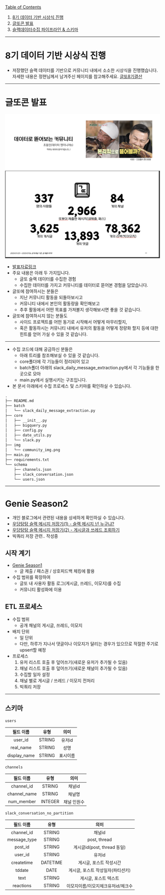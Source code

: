 [Table of Contents](#toc)
1. [8기 데이터 기반 시상식 진행](#1-8기-데이터-기반-시상식-진행)
2. [글또콘 발표](#2-글또콘-발표)
3. [슬랙데이터수집 파이프라인 & 스키마](#-Genie-Season2)
----
# 8기 데이터 기반 시상식 진행
* 저장했던 슬랙 데이터를 기반으로 커뮤니티 내에서 소소한 시상식을 진행했습니다. 자세한 내용은 정현님께서 남겨주신 페이지를 참고해주세요. [글또8기결산](https://lunadata.oopy.io/3141280d-3e04-40e8-8f32-833488fe70b2)
----------
# 글또콘 발표
![글또콘 발표](./img/community_img.png)
![글또콘 발표](./img/geultto_summary.png)
* [발표자료링크](https://drive.google.com/file/d/1Uj7lmV9s28Lf6bZ2xzknMro_rx2NUeCL/view?usp=sharing)
* 주요 내용은 아래 두 가지입니다.
    * 글또 슬랙 데이터를 수집한 경험
    * 수집한 데이터를 가지고 커뮤니티를 데이터로 뜯어본 경험을 담았습니다.
* 글또에 참여하시는 분들은
    * 지난 커뮤니티 활동을 되돌아보시고
    * 커뮤니티 내에서 본인의 활동량을 확인해보고
    * 추후 활동에서 어떤 목표를 가져볼지 생각해보시면 좋을 것 같습니다.
* 글또에 참여하시지 않는 분들도
    * 사이드 프로젝트를 어떤 동기로 시작해서 어떻게 마무리할지,
    * 혹은 활동하시는 커뮤니티 내에서 유저의 활동을 어떻게 정량화 할지 등에 대한 힌트를 얻어 가실 수 있을 것 같습니다.
---
* 수집 코드에 대해 궁금하신 분들은
    * 아래 트리를 참조해보실 수 있을 것 같습니다.
    * core폴더에 각 기능들이 정리되어 있고
    * batch폴더 아래의 slack_daily_message_extraction.py에서 각 기능들을 한 곳으로 모아
    * main.py에서 실행시키는 구조입니다.
* 본 문서 아래에서 수집 프로세스 및 스키마를 확인하실 수 있습니다.
```
.
├── README.md
├── batch
│   └── slack_daily_message_extraction.py
├── core
│   ├── __init__.py
│   ├── bigquery.py
│   ├── config.py
│   ├── date_utils.py
│   └── slack.py
├── img
│   └── community_img.png
├── main.py
├── requirements.txt
└── schema
    ├── channels.json
    ├── slack_conversation.json
    └── users.json
```
-------
# Genie Season2
- 개인 블로그에서 관련된 내용을 상세하게 확인하실 수 있습니다.
- [우당탕탕 슬랙 메시지 저장기(1) - 슬랙 메시지 넌 누구냐?](https://gibles-deepmind.tistory.com/entry/%EC%9A%B0%EB%8B%B9%ED%83%95%ED%83%95-%EC%8A%AC%EB%9E%99-%EB%A9%94%EC%8B%9C%EC%A7%80-%EC%A0%80%EC%9E%A5%EA%B8%B01-%EC%8A%AC%EB%9E%99-%EB%A9%94%EC%8B%9C%EC%A7%80-%EB%84%8C-%EB%88%84%EA%B5%AC%EB%83%90)
- [우당탕탕 슬랙 메시지 저장기(2) - 게시글과 쓰레드 조회하기](https://gibles-deepmind.tistory.com/entry/%EC%9A%B0%EB%8B%B9%ED%83%95%ED%83%95-%EC%8A%AC%EB%9E%99-%EB%A9%94%EC%8B%9C%EC%A7%80-%EC%A0%80%EC%9E%A5%EA%B8%B02-%EA%B2%8C%EC%8B%9C%EA%B8%80%EA%B3%BC-%EC%93%B0%EB%A0%88%EB%93%9C-%EC%A1%B0%ED%9A%8C%ED%95%98%EA%B8%B0)
- 빅쿼리 저장 관련.. 작성중
## 시작 계기
- [Genie Season1](https://github.com/geultto/genie)
    - 글 제출 / 패스권 / 상호피드백 체킹에 활용
- 수집 범위를 확장하여
    - 글또 내 사용자 활동 로그(게시글, 쓰레드, 이모지)를 수집
    - 커뮤니티 활성화에 이용
## ETL 프로세스
- 수집 범위
    - 공개 채널의 게시글, 쓰레드, 이모지
- 배치 단위
    - 일 단위 
    - 다만, 하루가 지나서 댓글이나 이모지가 달리는 경우가 있으므로 적절한 주기로 upsert할 예정
- 프로세스
    1. 유저 리스트 호출 후 덮어쓰기(새로운 유저가 추가될 수 있음)
    2. 채널 리스트 호출 후 덮어쓰기(새로운 채널이 추가될 수 있음)
    3. 수집할 일자 설정
    4. 채널 별로 게시글 / 쓰레드 / 이모지 전처리
    5. 빅쿼리 저장
-------
## 스키마
`users`

| 필드 이름| 유형 | 의미 |
| :----------: | :---------: | :----------: |
| user_id    | STRING       | 유저id             |
| real_name    | STRING       | 성명          |
| display_name    | STRING       | 표시이름          |

`channels`

| 필드 이름| 유형 | 의미 |
| :----------: | :---------: | :----------: |
| channel_id    | STRING       | 채널id             |
| channel_name    | STRING       | 채널명          |
| num_member    | INTEGER       | 채널 인원수          |


`slack_conversation_no_partition`

| 필드 이름| 유형 | 의미 |
| :----------: | :---------: | :----------: |
| channel_id    | STRING       | 채널id             |
| message_type    | STRING       | post, thread          |
| post_id    | STRING       | 게시글id(post, thread 동일)          |
| user_id    | STRING       | 유저id          |
| createtime    | DATETIME       | 게시글, 포스트 작성시간          |
| tddate    | DATE       | 게시글, 포스트 작성일자(파티션키)          |
| text    | STRING       | 게시글, 포스트 텍스트          |
| reactions    | STRING       | 이모지이름/이모지체크유저id/체크수          |